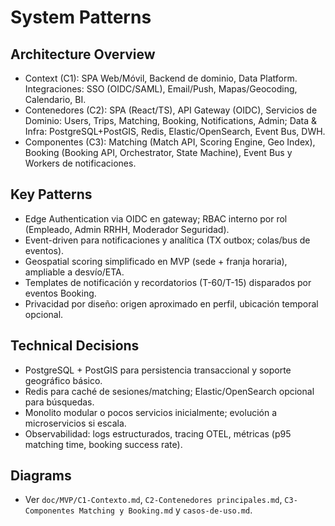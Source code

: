 # System Patterns

## Architecture Overview
- Context (C1): SPA Web/Móvil, Backend de dominio, Data Platform. Integraciones: SSO (OIDC/SAML), Email/Push, Mapas/Geocoding, Calendario, BI.
- Contenedores (C2): SPA (React/TS), API Gateway (OIDC), Servicios de Dominio: Users, Trips, Matching, Booking, Notifications, Admin; Data & Infra: PostgreSQL+PostGIS, Redis, Elastic/OpenSearch, Event Bus, DWH.
- Componentes (C3): Matching (Match API, Scoring Engine, Geo Index), Booking (Booking API, Orchestrator, State Machine), Event Bus y Workers de notificaciones.

## Key Patterns
- Edge Authentication via OIDC en gateway; RBAC interno por rol (Empleado, Admin RRHH, Moderador Seguridad).
- Event-driven para notificaciones y analítica (TX outbox; colas/bus de eventos).
- Geospatial scoring simplificado en MVP (sede + franja horaria), ampliable a desvío/ETA.
- Templates de notificación y recordatorios (T-60/T-15) disparados por eventos Booking.
- Privacidad por diseño: origen aproximado en perfil, ubicación temporal opcional.

## Technical Decisions
- PostgreSQL + PostGIS para persistencia transaccional y soporte geográfico básico.
- Redis para caché de sesiones/matching; Elastic/OpenSearch opcional para búsquedas.
- Monolito modular o pocos servicios inicialmente; evolución a microservicios si escala.
- Observabilidad: logs estructurados, tracing OTEL, métricas (p95 matching time, booking success rate).

## Diagrams
- Ver `doc/MVP/C1-Contexto.md`, `C2-Contenedores principales.md`, `C3-Componentes Matching y Booking.md` y `casos-de-uso.md`.
